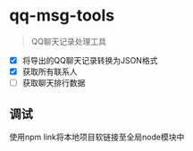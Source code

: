 # qq-msg-tools

> QQ聊天记录处理工具

- [x] 将导出的QQ聊天记录转换为JSON格式
- [x] 获取所有联系人
- [ ] 获取聊天排行数据

## 调试

使用npm link将本地项目软链接至全局node模块中
